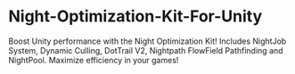 # Night-Optimization-Kit-For-Unity
Boost Unity performance with the Night Optimization Kit! Includes NightJob System, Dynamic Culling, DotTrail V2, Nightpath FlowField Pathfinding and NightPool. Maximize efficiency in your games!
